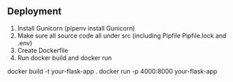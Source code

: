 ## Deployment

1. Install Gunicorn (pipenv install Gunicorn)
2. Make sure all source code all under src (including Pipfile Pipfile.lock and .env)
3. Create Dockerfile
4. Run docker build and docker run

docker build -t your-flask-app .
docker run -p 4000:8000 your-flask-app
